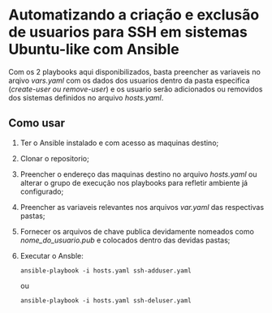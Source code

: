 # Automatizando a criação e exclusão de usuarios para SSH em sistemas Ubuntu-like com Ansible

Com os 2 playbooks aqui disponibilizados, basta preencher as variaveis no arqivo *vars.yaml* com os dados dos usuarios dentro da pasta especifica (*create-user ou remove-user*) e os usuario serão adicionados ou removidos dos sistemas definidos no arquivo *hosts.yaml*.

## Como usar
1. Ter o Ansible instalado e com acesso as maquinas destino;
2. Clonar o repositorio;
3. Preencher o endereço das maquinas destino no arquivo *hosts.yaml* ou alterar o grupo de execução nos playbooks para refletir ambiente já configurado;
4. Preencher as variaveis relevantes nos arquivos *var.yaml* das respectivas pastas;
5. Fornecer os arquivos de chave publica devidamente nomeados como *nome_do_usuario.pub* e colocados dentro das devidas pastas;
6. Executar o Ansble:
    ``` 
    ansible-playbook -i hosts.yaml ssh-adduser.yaml
    ```
    ou
    
    ```
    ansible-playbook -i hosts.yaml ssh-deluser.yaml
